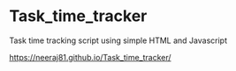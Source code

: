 # Task_time_tracker
Task time tracking script using simple HTML and Javascript

https://neeraj81.github.io/Task_time_tracker/
